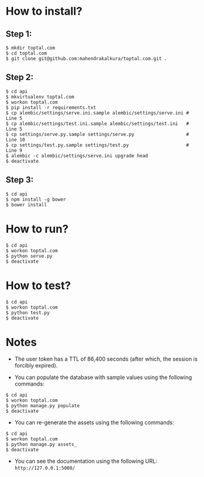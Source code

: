 How to install?
===============

Step 1:
-------

```
$ mkdir toptal.com
$ cd toptal.com
$ git clone git@github.com:mahendrakalkura/toptal.com.git .
```

Step 2:
-------

```
$ cd api
$ mkvirtualenv toptal.com
$ workon toptal.com
$ pip install -r requirements.txt
$ cp alembic/settings/serve.ini.sample alembic/settings/serve.ini # Line 5
$ cp alembic/settings/test.ini.sample alembic/settings/test.ini   # Line 5
$ cp settings/serve.py.sample settings/serve.py                   # Line 10
$ cp settings/test.py.sample settings/test.py                     # Line 9
$ alembic -c alembic/settings/serve.ini upgrade head
$ deactivate
```

Step 3:
-------

```
$ cd api
$ npm install -g bower
$ bower install
```

How to run?
===========

```
$ cd api
$ workon toptal.com
$ python serve.py
$ deactivate
```

How to test?
============

```
$ cd api
$ workon toptal.com
$ python test.py
$ deactivate
```

Notes
=====

- The user token has a TTL of 86,400 seconds (after which, the session is forcibly expired).

- You can populate the database with sample values using the following commands:

```
$ cd api
$ workon toptal.com
$ python manage.py populate
$ deactivate
```

- You can re-generate the assets using the following commands:

```
$ cd api
$ workon toptal.com
$ python manage.py assets_
$ deactivate
```

- You can see the documentation using the following URL: `http://127.0.0.1:5000/`
